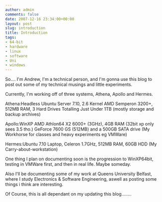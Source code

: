 ```yaml
---
author: admin
comments: false
date: 2007-12-16 23:34:00+00:00
layout: post
slug: introduction
title: Introduction
tags:
- 64-bit
- hardware
- linux
- software
- Uni
- windows
---
```


So.... I'm Andrew, I'm a technical person, and I'm gonna use this blog to post out some of my technical musings and little experiments.

Currently, I'm working off of three systems, Athena, Apollo and Hermes.

Athena:Headless Ubuntu Server 7.10, 2.6 Kernel AMD Semperon 3200+, 512MB RAM, 3 Hard Drives Totalling Just Under 1TB (mostly storage and backup archives)

Apollo:WinXP AMD Athlon64 X2 6000+ (3GHz), 4GB RAM (32bit xp only sees 3.5 tho.) GeForce 7600 GS (512MB) and a 500GB SATA drive (My Workhorse for classes and heavy experiments eg VMWare)

Hermes:Ubuntu 7.10 Laptop, Celeron 1.7GHz, 512MB RAM, 60GB HDD (My Carry-about-workstation)

One thing I plan on documenting soon is the progression to WinXP64bit, testing in VMWare first, and then in real life. Maybe someday.

Also I'll be documenting some of my work at Queens University Belfast, where I study Electronics & Software Engineering, aswell as posting some things i think are interesting.

Of Course, this is all dependant on my updating this blog........
